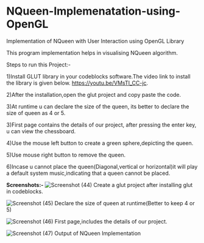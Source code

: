 # NQueen-Implemenatation-using-OpenGL

Implementation of NQueen with User Interaction using OpenGL Library

This program implementation helps in visualising NQueen algorithm.

Steps to run this Project:-

1)Install GLUT library in your codeblocks software.The video link to install the library is given below.
https://youtu.be/VMsTI_CC-jc.

2)After the installation,open the glut project and copy paste the code.

3)At runtime u can declare the size of the queen, its better to declare the size of queen as 4 or 5.

3)First page contains the details of our project, after pressing the enter key, u can view the chessboard.

4)Use the mouse left button to create a green sphere,depicting the queen.

5)Use mouse right button to remove the queen.

6)Incase u cannot place the queen(Diagonal,vertical or horizontal)it will play a default system music,indicating that a queen cannot be placed.


****Screenshots:-****
![Screenshot (44)](https://github.com/Vasudhagnitte/NQueen-Implemenatation-using-OpenGL/assets/100714297/2d42e398-49e4-446c-b5f4-ddf4a3f820a1)
Create a glut project after installing glut in codeblocks.


![Screenshot (45)](https://github.com/Vasudhagnitte/NQueen-Implemenatation-using-OpenGL/assets/100714297/eb23bb45-f306-475b-b104-118369453626)
Declare the size of queen at runtime(Better to keep 4 or 5)

![Screenshot (46)](https://github.com/Vasudhagnitte/NQueen-Implemenatation-using-OpenGL/assets/100714297/35608021-0d9d-4c1f-87c9-ea9722103bdf)
First page,includes the details of our project.


![Screenshot (47)](https://github.com/Vasudhagnitte/NQueen-Implemenatation-using-OpenGL/assets/100714297/f3f36284-dc50-401b-a8ae-f5f66651768b)
Output of NQueen Implementation




